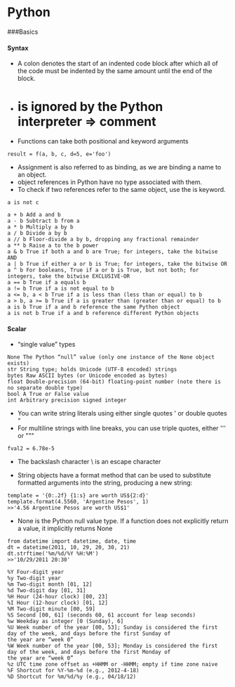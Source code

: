 # Python

###Basics
#### Syntax
- A colon denotes the start of an indented code block after which all of the code must be indented by the same amount until the end of the block.
- # is ignored by the Python interpreter => comment
- Functions can take both positional and keyword arguments
```
result = f(a, b, c, d=5, e='foo')

```
- Assignment is also referred to as binding, as we are binding a name to an object.
- object references in Python have no type associated with them.
- To check if two references refer to the same object, use the is keyword.
```
a is not c
```
```
a + b Add a and b
a - b Subtract b from a
a * b Multiply a by b
a / b Divide a by b
a // b Floor-divide a by b, dropping any fractional remainder
a ** b Raise a to the b power
a & b True if both a and b are True; for integers, take the bitwise AND
a | b True if either a or b is True; for integers, take the bitwise OR
a ^ b For booleans, True if a or b is True, but not both; for integers, take the bitwise EXCLUSIVE-OR
a == b True if a equals b
a != b True if a is not equal to b
a <= b, a < b True if a is less than (less than or equal) to b
a > b, a >= b True if a is greater than (greater than or equal) to b
a is b True if a and b reference the same Python object
a is not b True if a and b reference different Python objects
```

#### Scalar
- “single value” types
```
None The Python “null” value (only one instance of the None object exists)
str String type; holds Unicode (UTF-8 encoded) strings
bytes Raw ASCII bytes (or Unicode encoded as bytes)
float Double-precision (64-bit) floating-point number (note there is no separate double type)
bool A True or False value
int Arbitrary precision signed integer
```
- You can write string literals using either single quotes ' or double quotes "
- For multiline strings with line breaks, you can use triple quotes, either ''' or """
```
fval2 = 6.78e-5
```
- The backslash character \ is an escape character

- String objects have a format method that can be used to substitute formatted arguments into the string, producing a new string:

```
template = '{0:.2f} {1:s} are worth US${2:d}'
template.format(4.5560, 'Argentine Pesos', 1)
>>'4.56 Argentine Pesos are worth US$1'
```


- None is the Python null value type. If a function does not explicitly return a value, it implicitly returns None

```
from datetime import datetime, date, time
dt = datetime(2011, 10, 29, 20, 30, 21)
dt.strftime('%m/%d/%Y %H:%M')
>>'10/29/2011 20:30'

%Y Four-digit year
%y Two-digit year
%m Two-digit month [01, 12]
%d Two-digit day [01, 31]
%H Hour (24-hour clock) [00, 23]
%I Hour (12-hour clock) [01, 12]
%M Two-digit minute [00, 59]
%S Second [00, 61] (seconds 60, 61 account for leap seconds)
%w Weekday as integer [0 (Sunday), 6]
%U Week number of the year [00, 53]; Sunday is considered the first day of the week, and days before the first Sunday of
the year are “week 0”
%W Week number of the year [00, 53]; Monday is considered the first day of the week, and days before the first Monday of
the year are “week 0”
%z UTC time zone offset as +HHMM or -HHMM; empty if time zone naive
%F Shortcut for %Y-%m-%d (e.g., 2012-4-18)
%D Shortcut for %m/%d/%y (e.g., 04/18/12)
```




